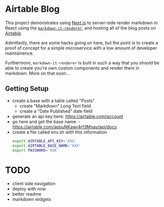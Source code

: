 # Airtable Blog

This project demonstrates using [Next.js](https://github.com/zeit/next.js) to server-side render markdown in React using the [`markdown-it-renderer`](https://github.com/ccorcos/markdown-it-renderer), and hosting all of the blog posts on [Airtable](airtable.com).

Admittedly, there are some hacks going on here, but the point is to create a proof of concept for a simple microservice with a low amount of developer maintainence.

Furthermore, `markdown-it-renderer` is built in such a way that you should be able to create you're own custom components and render them in markdown. More on that soon...

## Getting Setup



- create a base with a table called "Posts"
  - create "Markdown" Long Text field
  - create a "Date Published" date field
- generate an api key here: https://airtable.com/account
- go here and get the base name: - https://airtable.com/appuNKawr4rf3Mnav/api/docs
- create a file called env.sh with this information
    ```sh
    export AIRTABLE_API_KEY='XXX'
    export AIRTABLE_BASE_NAME='XXX'
    export PASSWORD='XXX'
    ```

# TODO

- client side navigation
- deploy with now
- better readme
- markdown widgets